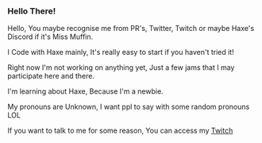 ### Hello There!

Hello, You maybe recognise me from PR's, Twitter, Twitch or maybe Haxe's Discord if it's Miss Muffin.

I Code with Haxe mainly, It's really easy to start if you haven't tried it!

Right now I'm not working on anything yet, Just a few jams that I may participate here and there.

I'm learning about Haxe, Because I'm a newbie.

My pronouns are Unknown, I want ppl to say with some random pronouns LOL

If you want to talk to me for some reason, You can access my [Twitch](https://www.twitch.tv/mrcheemsandfriends) 
<!--
**Cheemsandfriends/CheemsAndFriends** is a ✨ _special_ ✨ repository because its `README.md` (this file) appears on your GitHub profile.

Here are some ideas to get you started:

- 🔭 I’m currently working on ...
- 🌱 I’m currently learning ...
- 👯 I’m looking to collaborate on ...
- 🤔 I’m looking for help with ...
- 💬 Ask me about ...
- 📫 How to reach me: ...
- 😄 Pronouns: ...
- ⚡ Fun fact: ...
-->

